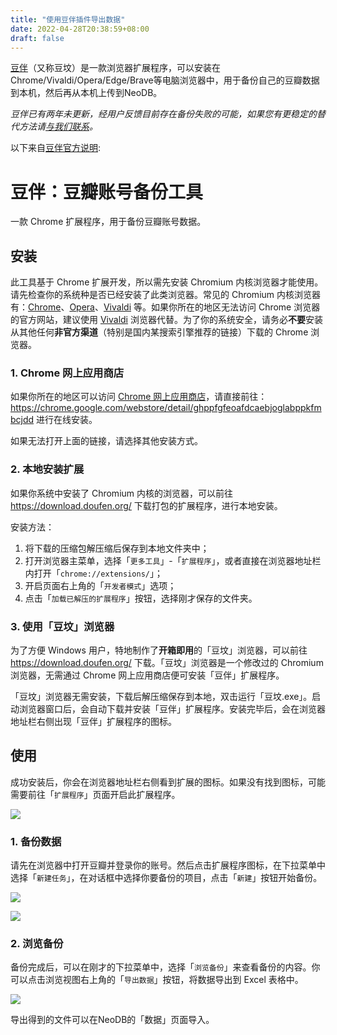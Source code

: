 ```yaml
---
title: "使用豆伴插件导出数据"
date: 2022-04-28T20:38:59+08:00
draft: false
---
```


[豆伴](https://doufen.org/)（又称豆坟）是一款浏览器扩展程序，可以安装在Chrome/Vivaldi/Opera/Edge/Brave等电脑浏览器中，用于备份自己的豆瓣数据到本机，然后再从本机上传到NeoDB。

_豆伴已有两年未更新，经用户反馈目前存在备份失败的可能，如果您有更稳定的替代方法请[与我们联系](https://discord.gg/8KweCuApaK)。_

以下来自[豆伴官方说明](https://github.com/doufen-org/tofu):

# 豆伴：豆瓣账号备份工具
一款 Chrome 扩展程序，用于备份豆瓣账号数据。

## 安装

此工具基于 Chrome 扩展开发，所以需先安装 Chromium 内核浏览器才能使用。请先检查你的系统种是否已经安装了此类浏览器。常见的 Chromium 内核浏览器有：[Chrome](https://www.google.com/chrome/)、[Opera](https://www.opera.com/)、[Vivaldi](https://vivaldi.com/) 等。如果你所在的地区无法访问 Chrome 浏览器的官方网站，建议使用 [Vivaldi](https://vivaldi.com/) 浏览器代替。为了你的系统安全，请务必**不要**安装从其他任何**非官方渠道**（特别是国内某搜索引擎推荐的链接）下载的 Chrome 浏览器。

### 1. Chrome 网上应用商店

如果你所在的地区可以访问 [Chrome 网上应用商店](https://chrome.google.com/webstore/category/extensions)，请直接前往：
https://chrome.google.com/webstore/detail/ghppfgfeoafdcaebjoglabppkfmbcjdd
进行在线安装。

如果无法打开上面的链接，请选择其他安装方式。

### 2. 本地安装扩展

如果你系统中安装了 Chromium 内核的浏览器，可以前往 https://download.doufen.org/ 下载打包的扩展程序，进行本地安装。

安装方法：

1. 将下载的压缩包解压缩后保存到本地文件夹中；
2. 打开浏览器主菜单，选择「`更多工具`」-「`扩展程序`」，或者直接在浏览器地址栏内打开「`chrome://extensions/`」；
3. 开启页面右上角的「`开发者模式`」选项；
4. 点击「`加载已解压的扩展程序`」按钮，选择刚才保存的文件夹。

### 3. 使用「豆坟」浏览器

为了方便 Windows 用户，特地制作了**开箱即用**的「豆坟」浏览器，可以前往 https://download.doufen.org/ 下载。「豆坟」浏览器是一个修改过的 Chromium 浏览器，无需通过 Chrome 网上应用商店便可安装「豆伴」扩展程序。

「豆坟」浏览器无需安装，下载后解压缩保存到本地，双击运行「豆坟.exe」。启动浏览器窗口后，会自动下载并安装「豆伴」扩展程序。安装完毕后，会在浏览器地址栏右侧出现「豆伴」扩展程序的图标。



## 使用

成功安装后，你会在浏览器地址栏右侧看到扩展的图标。如果没有找到图标，可能需要前往「`扩展程序`」页面开启此扩展程序。

![](open.png)

### 1. 备份数据

请先在浏览器中打开豆瓣并登录你的账号。然后点击扩展程序图标，在下拉菜单中选择「`新建任务`」，在对话框中选择你要备份的项目，点击「`新建`」按钮开始备份。

![](new1.png)

![](new2.png)

### 2. 浏览备份

备份完成后，可以在刚才的下拉菜单中，选择「`浏览备份`」来查看备份的内容。你可以点击浏览视图右上角的「`导出数据`」按钮，将数据导出到 Excel 表格中。

![](export.png)

导出得到的文件可以在NeoDB的「数据」页面导入。
